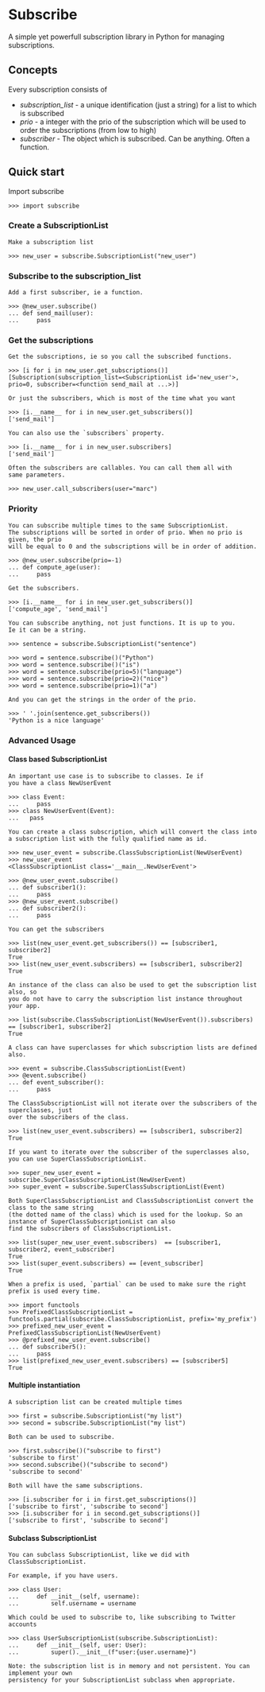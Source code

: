 # Subscribe

A simple yet powerfull subscription library in Python for managing subscriptions.

## Concepts

Every subscription consists of

- *subscription_list* - a unique identification (just a string) for a list to which is subscribed
- *prio* - a integer with the prio of the subscription which will be used to order the subscriptions
  (from low to high)
- *subscriber* - The object which is subscribed. Can be anything. Often a function.


## Quick start

   Import subscribe

    >>> import subscribe

### Create a SubscriptionList

    Make a subscription list

    >>> new_user = subscribe.SubscriptionList("new_user")

### Subscribe to the subscription_list

    Add a first subscriber, ie a function.

    >>> @new_user.subscribe()
    ... def send_mail(user):
    ...     pass

### Get the subscriptions

    Get the subscriptions, ie so you call the subscribed functions.

    >>> [i for i in new_user.get_subscriptions()]
    [Subscription(subscription_list=<SubscriptionList id='new_user'>, prio=0, subscriber=<function send_mail at ...>)]

    Or just the subscribers, which is most of the time what you want

    >>> [i.__name__ for i in new_user.get_subscribers()]
    ['send_mail']

    You can also use the `subscribers` property.

    >>> [i.__name__ for i in new_user.subscribers]
    ['send_mail']

    Often the subscribers are callables. You can call them all with
    same parameters.
    
    >>> new_user.call_subscribers(user="marc")

### Priority

    You can subscribe multiple times to the same SubscriptionList.
    The subscriptions will be sorted in order of prio. When no prio is given, the prio
    will be equal to 0 and the subscriptions will be in order of addition.

    >>> @new_user.subscribe(prio=-1)
    ... def compute_age(user):
    ...     pass

    Get the subscribers.

    >>> [i.__name__ for i in new_user.get_subscribers()]
    ['compute_age', 'send_mail']

    You can subscribe anything, not just functions. It is up to you.  
    Ie it can be a string.

    >>> sentence = subscribe.SubscriptionList("sentence")

    >>> word = sentence.subscribe()("Python")
    >>> word = sentence.subscribe()("is")
    >>> word = sentence.subscribe(prio=5)("language")
    >>> word = sentence.subscribe(prio=2)("nice")
    >>> word = sentence.subscribe(prio=1)("a")

    And you can get the strings in the order of the prio.

    >>> ' '.join(sentence.get_subscribers())
    'Python is a nice language'

### Advanced Usage

#### Class based SubscriptionList

    An important use case is to subscribe to classes. Ie if
    you have a class NewUserEvent

    >>> class Event:
    ...     pass
    >>> class NewUserEvent(Event):
    ...   pass

    You can create a class subscription, which will convert the class into
    a subscription list with the fully qualified name as id.

    >>> new_user_event = subscribe.ClassSubscriptionList(NewUserEvent)
    >>> new_user_event
    <ClassSubscriptionList class='__main__.NewUserEvent'>

    >>> @new_user_event.subscribe()
    ... def subscriber1():
    ...     pass
    >>> @new_user_event.subscribe()
    ... def subscriber2():
    ...     pass

    You can get the subscribers

    >>> list(new_user_event.get_subscribers()) == [subscriber1, subscriber2]
    True
    >>> list(new_user_event.subscribers) == [subscriber1, subscriber2]
    True

    An instance of the class can also be used to get the subscription list also, so
    you do not have to carry the subscription list instance throughout your app.

    >>> list(subscribe.ClassSubscriptionList(NewUserEvent()).subscribers) == [subscriber1, subscriber2]
    True

    A class can have superclasses for which subscription lists are defined also.

    >>> event = subscribe.ClassSubscriptionList(Event)
    >>> @event.subscribe()
    ... def event_subscriber():
    ...     pass

    The ClassSubscriptionList will not iterate over the subscribers of the superclasses, just
    over the subscribers of the class. 

    >>> list(new_user_event.subscribers) == [subscriber1, subscriber2]
    True

    If you want to iterate over the subscriber of the superclasses also, you can use SuperClassSubscriptionList.

    >>> super_new_user_event = subscribe.SuperClassSubscriptionList(NewUserEvent)
    >>> super_event = subscribe.SuperClassSubscriptionList(Event)

    Both SuperClassSubscriptionList and ClassSubscriptionList convert the class to the same string 
    (the dotted name of the class) which is used for the lookup. So an instance of SuperClassSubscriptionList can also 
    find the subscribers of ClassSubscriptionList.

    >>> list(super_new_user_event.subscribers)  == [subscriber1, subscriber2, event_subscriber]
    True
    >>> list(super_event.subscribers) == [event_subscriber]
    True

    When a prefix is used, `partial` can be used to make sure the right prefix is used every time.

    >>> import functools
    >>> PrefixedClassSubscriptionList = functools.partial(subscribe.ClassSubscriptionList, prefix='my_prefix')
    >>> prefixed_new_user_event = PrefixedClassSubscriptionList(NewUserEvent)
    >>> @prefixed_new_user_event.subscribe()
    ... def subscriber5():
    ...     pass
    >>> list(prefixed_new_user_event.subscribers) == [subscriber5]
    True



#### Multiple instantiation

    A subscription list can be created multiple times

    >>> first = subscribe.SubscriptionList("my list")
    >>> second = subscribe.SubscriptionList("my list")

    Both can be used to subscribe.

    >>> first.subscribe()("subscribe to first")
    'subscribe to first'
    >>> second.subscribe()("subscribe to second")
    'subscribe to second'

    Both will have the same subscriptions.

    >>> [i.subscriber for i in first.get_subscriptions()]
    ['subscribe to first', 'subscribe to second']
    >>> [i.subscriber for i in second.get_subscriptions()]
    ['subscribe to first', 'subscribe to second']
    
#### Subclass SubscriptionList

    You can subclass SubscriptionList, like we did with ClassSubscriptionList.

    For example, if you have users.

    >>> class User:
    ...     def __init__(self, username):
    ...         self.username = username

    Which could be used to subscribe to, like subscribing to Twitter accounts

    >>> class UserSubscriptionList(subscribe.SubscriptionList):
    ...     def __init__(self, user: User):
    ...         super().__init__(f"user:{user.username}")

    Note: the subscription list is in memory and not persistent. You can implement your own 
    persistency for your SubscriptionList subclass when appropriate.